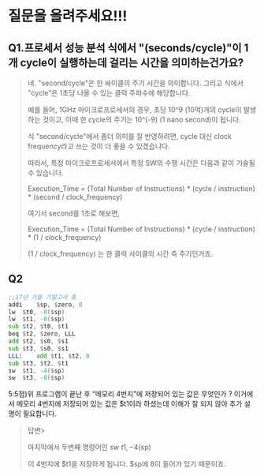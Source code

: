 # 질문을 올려주세요!!!

## Q1.프로세서 성능 분석 식에서 "(seconds/cycle)"이 1개 cycle이 실행하는데 걸리는 시간을 의미하는건가요?

>
> 네. "second/cycle"은 한 싸이클의 주기 시간을 의미합니다. 그리고 식에서 "cycle"은 1초당 나올 수 있는 클럭 주파수에 해당합니다.
>
> 예를 들어, 1GHz 마이크로프로세서의 경우, 초당 10^9 (10억)개의 cycle이 발생하는 것이고, 이때 한 cycle의 주기는 10^(-9) (1 nano second)이 됩니다.
>
> 식 "second/cycle"에서 좀더 의미를 잘 반영하려면, cycle 대신 clock frequency라고 쓰는 것이 더 좋을 수 있겠습니다.
>
> 따라서, 특정 마이크로프로세서에서 특정 SW의 수행 시간은 다음과 같이 기술될 수 있습니다.
>
> Execution_Time = (Total Number of Instructions) * (cycle / instruction) * (second / clock_frequency)
>
> 여기서 second를 1초로 해보면,
>
> Execution_Time = (Total Number of Instructions) * (cycle / instruction) * (1 / clock_frequency)
>
> (1 / clock_frequency) 는 한 클럭 사이클의 시간 즉 주기인거죠.
>

## Q2

```asm
;;17년 가을 기말고사 중
addi	$sp, $zero, 8
lw	$t0, -8($sp)
lw	$t1, -8($sp)
sub	$t2, $t0, $t1
beq	$t2, $zero, LLL
add	$t2, $s0, $s1
sub	$t3, $s0, $s1
LLL:	add	$t1, $t2, 8
sub	$t3, $t2, $t1
sw	$t1, -4($sp)
sw	$t3, -8($sp)
```

5:5점)위 프로그램이 끝난 후 “메모리 4번지”에 저장되어 있는 값은 무엇인가 ?
이거에서 메모리 4번지에 저장되어 있는 값은 $t1이라 하셨는데 이해가 잘 되지 않아 추가 설명이 필요합니다.

> 답변>
>
> 마지막에서 두번째 명령어인
> sw	$t1, -4($sp)
>
> 이 4번지에 $t1을 저장하게 됩니다.
> $sp에 8이 들어가 있기 때문이죠.
